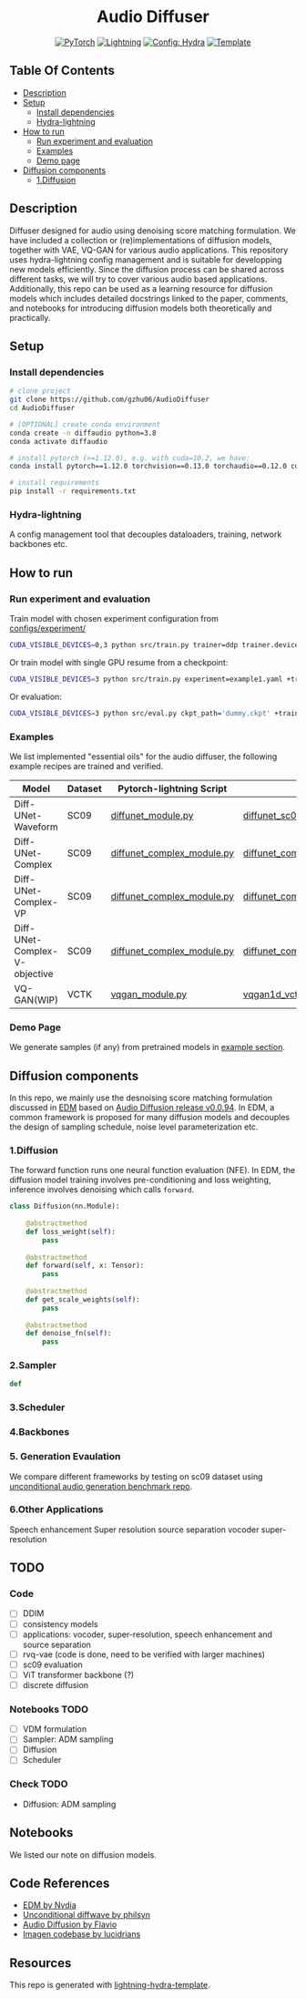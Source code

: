 <div align="center">

# Audio Diffuser

<a href="https://pytorch.org/get-started/locally/"><img alt="PyTorch" src="https://img.shields.io/badge/PyTorch-ee4c2c?logo=pytorch&logoColor=white"></a>
<a href="https://pytorchlightning.ai/"><img alt="Lightning" src="https://img.shields.io/badge/-Lightning-792ee5?logo=pytorchlightning&logoColor=white"></a>
<a href="https://hydra.cc/"><img alt="Config: Hydra" src="https://img.shields.io/badge/Config-Hydra-89b8cd"></a>
<a href="https://github.com/ashleve/lightning-hydra-template"><img alt="Template" src="https://img.shields.io/badge/-Lightning--Hydra--Template-017F2F?style=flat&logo=github&labelColor=gray"></a><br>

</div>


## Table Of Contents

- [Description](#description)
- [Setup](#setup)
    * [Install dependencies](#install-dependencies)
    * [Hydra-lightning](#install-dependencies)
- [How to run](#how-to-run)
    * [Run experiment and evaluation](#run-experiment-and-evaluation)
    * [Examples](#examples)
    * [Demo page](#demo-page)
- [Diffusion components](#diffusion-components)
    * [1.Diffusion](#1diffusion)

## Description

Diffuser designed for audio using denoising score matching formulation. 
We have included a collection or (re)implementations of diffusion models, together with VAE, VQ-GAN for various audio applications. 
This repository uses hydra-lightning config management and is suitable for developping new models efficiently.
Since the diffusion process can be shared across different tasks, we will try to cover various audio based applications.
Additionally, this repo can be used as a learning resource for diffusion models which includes detailed docstrings linked to the paper, comments, and notebooks for introducing diffusion models both theoretically and practically.


## Setup

### Install dependencies

```bash
# clone project
git clone https://github.com/gzhu06/AudioDiffuser
cd AudioDiffuser

# [OPTIONAL] create conda environment
conda create -n diffaudio python=3.8
conda activate diffaudio

# install pytorch (>=1.12.0), e.g. with cuda=10.2, we have:
conda install pytorch==1.12.0 torchvision==0.13.0 torchaudio==0.12.0 cudatoolkit=10.2 -c pytorch

# install requirements
pip install -r requirements.txt
```
### Hydra-lightning

A config management tool that decouples dataloaders, training, network backbones etc.

## How to run

### Run experiment and evaluation
Train model with chosen experiment configuration from [configs/experiment/](configs/experiment/)

```bash ddp mixed precision
CUDA_VISIBLE_DEVICES=0,3 python src/train.py trainer=ddp trainer.devices=2 experiment=example.yaml +trainer.precision=16
```

Or train model with  single GPU resume from a checkpoint:

```bash
CUDA_VISIBLE_DEVICES=3 python src/train.py experiment=example1.yaml +trainer.precision=16 ckpt_path="/path/to/ckpt/name.ckpt"
```

Or evaluation:

```bash
CUDA_VISIBLE_DEVICES=3 python src/eval.py ckpt_path='dummy.ckpt' +trainer.precision=16 experiment=example2.yaml
```

### Examples
We list implemented "essential oils" for the audio diffuser, the following example recipes are trained and verified.

| **Model**   | **Dataset**|**Pytorch-lightning Script** |**Config** |
|------------|------------|--------------------------|-------------------|
|Diff-UNet-Waveform | SC09|[diffunet_module.py](https://github.com/gzhu06/AudioDiffuser/blob/main/src/models/diffunet_module.py) | [diffunet_sc09.yaml](https://github.com/gzhu06/AudioDiffuser/blob/main/configs/experiment/diffunet_sc09.yaml)|
|Diff-UNet-Complex | SC09|[diffunet_complex_module.py](https://github.com/gzhu06/AudioDiffuser/blob/main/src/models/diffunet_complex_module.py) | [diffunet_complex_sc09.yaml](https://github.com/gzhu06/AudioDiffuser/blob/main/configs/experiment/diffunet_complex_sc09.yaml)|
|Diff-UNet-Complex-VP | SC09|[diffunet_complex_module.py](https://github.com/gzhu06/AudioDiffuser/blob/main/src/models/diffunet_complex_module.py) | [diffunet_complex_sc09_vp.yaml](https://github.com/gzhu06/AudioDiffuser/blob/main/configs/experiment/diffunet_complex_sc09_vp.yaml)|
|Diff-UNet-Complex-V-objective | SC09|[diffunet_complex_module.py](https://github.com/gzhu06/AudioDiffuser/blob/main/src/models/diffunet_complex_module.py) | [diffunet_complex_sc09_vobj.yaml](https://github.com/gzhu06/AudioDiffuser/blob/main/configs/experiment/diffunet_complex_sc09_vobj.yaml)|
| VQ-GAN(WIP)|VCTK|[vqgan_module.py](https://github.com/gzhu06/AudioDiffuser/blob/main/src/models/vqgan_module.py) |[vqgan1d_vctk.yaml](https://github.com/gzhu06/AudioDiffuser/blob/main/configs/experiment/vqgan1d_vctk.yaml)|

### Demo Page
We generate samples (if any) from pretrained models in [example section](#examples).

## Diffusion components
In this repo, we mainly use the desnoising score matching formulation discussed in [EDM](https://github.com/NVlabs/edm) based on [Audio Diffusion release v0.0.94](https://github.com/archinetai/audio-diffusion-pytorch/releases/tag/v0.0.94). In EDM, a common framework is proposed for many diffusion models and decouples the design of sampling schedule, noise level parameterization etc.

### 1.Diffusion

The forward function runs one neural function evaluation (NFE). In EDM, the diffusion model training involves pre-conditioning and loss weighting, inference involves denoising which calls `forward`.

```python
class Diffusion(nn.Module):
    
    @abstractmethod
    def loss_weight(self):
        pass
    
    @abstractmethod
    def forward(self, x: Tensor):
        pass
    
    @abstractmethod
    def get_scale_weights(self):
        pass
    
    @abstractmethod
    def denoise_fn(self):
        pass

```

### 2.Sampler
```python
def

```

### 3.Scheduler

### 4.Backbones

### 5. Generation Evaulation
We compare different frameworks by testing on sc09 dataset using [unconditional audio generation benchmark repo](https://github.com/gzhu06/Unconditional-Audio-Generation-Benchmark). 

### 6.Other Applications
Speech enhancement
Super resolution
source separation
vocoder
super-resolution

## TODO
### Code
- [ ] DDIM
- [ ] consistency models
- [ ] applications: vocoder, super-resolution, speech enhancement and source separation
- [ ] rvq-vae (code is done, need to be verified with larger machines)
- [ ] sc09 evaluation
- [ ] ViT transformer backbone (?)
- [ ] discrete diffusion

### Notebooks TODO
- [ ] VDM formulation
- [ ] Sampler: ADM sampling
- [ ] Diffusion
- [ ] Scheduler

### Check TODO
- Diffusion: ADM sampling

## Notebooks

We listed our note on diffusion models.

## Code References
- [EDM by Nvdia](https://github.com/NVlabs/edm)
- [Unconditional diffwave by philsyn](https://github.com/philsyn/DiffWave-unconditional)
- [Audio Diffusion by Flavio](https://github.com/archinetai/audio-diffusion-pytorch)
- [Imagen codebase by lucidrians](https://github.com/lucidrains/imagen-pytorch)

## Resources
This repo is generated with [lightning-hydra-template](https://github.com/ashleve/lightning-hydra-template).
